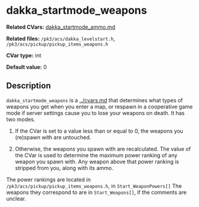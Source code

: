 # dakka\_startmode\_weapons

**Related CVars:** [dakka_startmode_ammo.md](dakka_startmode_ammo)

**Related files:** `/pk3/acs/dakka_levelstart.h`, `/pk3/acs/pickup/pickup_items_weapons.h`

**CVar type:** int

**Default value:** 0

## Description

`dakka_startmode_weapons` is a [../cvars.md](CVar) that determines what types of
weapons you get when you enter a map, or respawn in a cooperative game mode if
server settings cause you to lose your weapons on death. It has two modes.

1. If the CVar is set to a value less than or equal to 0, the weapons you
    (re)spawn with are untouched.

2. Otherwise, the weapons you spawn with are recalculated. The value of the CVar
    is used to determine the maximum power ranking of any weapon you spawn with.
    Any weapon above that power ranking is stripped from you, along with its ammo.


The power rankings are located in `/pk3/acs/pickup/pickup_items_weapons.h`, in 
`Start_WeaponPowers[]` The weapons they correspond to are in `Start_Weapons[]`, if
the comments are unclear.
